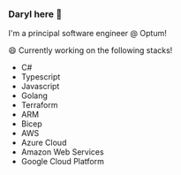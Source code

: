 ### Daryl here 👋

I'm a principal software engineer @ Optum! 

😄 Currently working on the following stacks!
* C#
* Typescript
* Javascript
* Golang
* Terraform
* ARM
* Bicep
* AWS
* Azure Cloud
* Amazon Web Services
* Google Cloud Platform
